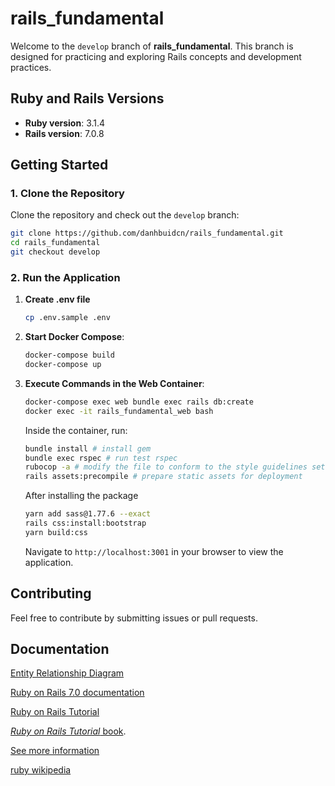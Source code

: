 # rails_fundamental

Welcome to the `develop` branch of **rails_fundamental**. This branch is designed for practicing and exploring Rails concepts and development practices. 

## Ruby and Rails Versions

- **Ruby version**: 3.1.4
- **Rails version**: 7.0.8

## Getting Started

### 1. Clone the Repository

Clone the repository and check out the `develop` branch:

```bash
git clone https://github.com/danhbuidcn/rails_fundamental.git
cd rails_fundamental
git checkout develop
```

### 2. Run the Application
1. **Create .env file**

    ```bash
    cp .env.sample .env
    ```

2. **Start Docker Compose**:

    ```bash
    docker-compose build
    docker-compose up
    ```

3. **Execute Commands in the Web Container**:

    ```bash
    docker-compose exec web bundle exec rails db:create
    docker exec -it rails_fundamental_web bash
    ```

    Inside the container, run:

    ```bash
    bundle install # install gem
    bundle exec rspec # run test rspec
    rubocop -a # modify the file to conform to the style guidelines set in your RuboCop configuration 
    rails assets:precompile # prepare static assets for deployment
    ```

    After installing the package
    ```bash
    yarn add sass@1.77.6 --exact
    rails css:install:bootstrap
    yarn build:css
    ```

    Navigate to `http://localhost:3001` in your browser to view the application.

## Contributing

Feel free to contribute by submitting issues or pull requests.

## Documentation

[Entity Relationship Diagram](https://app.diagrams.net/#G1ZBAc6Cn9PqR2HrCbQEBZ2UnrHbAmbeLf#%7B%22pageId%22%3A%222ca16b54-16f6-2749-3443-fa8db7711227%22%7D)

[Ruby on Rails 7.0 documentation](https://github.com/danhbuidcn/rails_fundamental/tree/rails_guides)

[Ruby on Rails Tutorial](https://www.railstutorial.org/)

[*Ruby on Rails Tutorial* book](https://www.railstutorial.org/book).

[See more information](https://devdocs.io/rails~7.0)

[ruby wikipedia](https://vi.wikipedia.org/wiki/Ruby_(ng%C3%B4n_ng%E1%BB%AF_l%E1%BA%ADp_tr%C3%ACnh))

